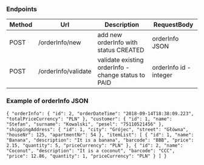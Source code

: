 ### Endpoints

| Method | Url | Description | RequestBody | 
| ------ | --- | ---------- |------------ |
| POST    |/orderInfo/new  | add new orderInfo with status CREATED | orderInfo JSON|
| POST    |/orderInfo/validate| validate existing orderInfo - change status to PAID | orderInfo id - integer|

### Example of orderInfo JSON
`{
	"orderInfo": {
		"id": 2,
		"orderDateTime": "2018-09-14T18:38:09.223",
		"totalPriceCurrency": "PLN"
	},
	"customer": {
		"id": 1,
		"name": "Stefan",
		"surname": "Kowalski",
		"pesel": "75110521456"
	},
	"shippingAddress": {
		"id": 1,
		"city": "Grójec",
		"street": "Główna",
		"houseNr": 125,
		"apartmentNr": 54
	},
	"itemList": [
		{
			"id": 1,
			"name": "Banana",
			"description": "It is a banana",
			"barcode": "BBB",
			"price": 2.15,
			"quantity": 5,
			"priceCurrency": "PLN"
		},
		{
			"id": 2,
			"name": "Coconut",
			"description": "It is a coconut",
			"barcode": "CCC",
			"price": 12.86,
			"quantity": 1,
			"priceCurrency": "PLN"
		}
		]
}`